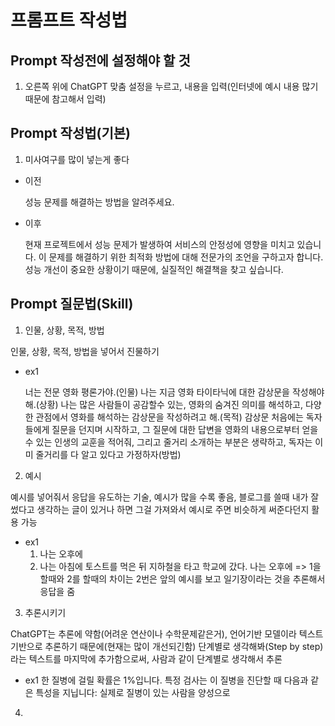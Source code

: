# 프롬프트 작성법

## Prompt 작성전에 설정해야 할 것

1. 오른쪽 위에 ChatGPT 맞춤 설정을 누르고, 내용을 입력(인터넷에 예시 내용 많기 때문에 참고해서 입력)

## Prompt 작성법(기본)

1. 미사여구를 많이 넣는게 좋다

- 이전

  성능 문제를 해결하는 방법을 알려주세요.

- 이후

  현재 프로젝트에서 성능 문제가 발생하여 서비스의 안정성에 영향을 미치고 있습니다. 이 문제를 해결하기 위한 최적화 방법에 대해 전문가의 조언을 구하고자 합니다. 성능 개선이 중요한 상황이기 때문에, 실질적인 해결책을 찾고 싶습니다.

## Prompt 질문법(Skill)

1. 인물, 상황, 목적, 방법

인물, 상황, 목적, 방법을 넣어서 진물하기

- ex1

  너는 전문 영화 평론가야.(인물)
  나는 지금 영화 타이타닉에 대한 감상문을 작성해야해.(상황)
  나는 많은 사람들이 공감할수 있는, 영화의 숨겨진 의미를 해석하고, 다양한 관점에서 영화를 해석하는 감상문을 작성하려고 해.(목적)
  감상문 처음에는 독자들에게 질문을 던지며 시작하고, 그 질문에 대한 답변을 영화의 내용으로부터 얻을 수 있는 인생의 교훈을 적어줘,
  그리고 줄거리 소개하는 부분은 생략하고, 독자는 이미 줄거리를 다 알고 있다고 가정하자(방법)

2. 예시

예시를 넣어줘서 응답을 유도하는 기술, 예시가 많을 수록 좋음,
블로그를 쓸때 내가 잘썼다고 생각하는 글이 있거나 하면 그걸 가져와서 예시로 주면 비슷하게 써준다던지 활용 가능

- ex1
  1. 나는 오후에
  2. 나는 아침에 토스트를 먹은 뒤 지하철을 타고 학교에 갔다. 나는 오후에
     =>
     1을 할때와 2를 할때의 차이는 2번은 앞의 예시를 보고 일기장이라는 것을 추론해서 응답을 줌

3. 추론시키기

ChatGPT는 추론에 약함(어려운 연산이나 수학문제같은거), 언어기반 모델이라 텍스트기반으로 추론하기 때문에(현재는 많이 개선되긴함)
단계별로 생각해봐(Step by step)라는 텍스트를 마지막에 추가함으로써, 사람과 같이 단계별로 생각해서 추론

- ex1
  한 질병에 걸릴 확률은 1%입니다. 특정 검사는 이 질병을 진단할 때 다음과 같은 특성을 지닙니다:
  실제로 질병이 있는 사람을 양성으로

4.
